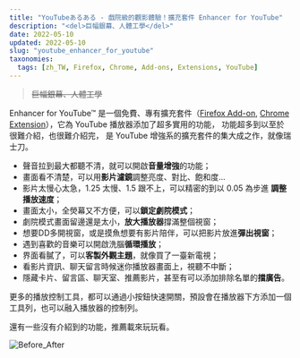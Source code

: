 ```yaml
---
title: "YouTubeあるある - 戲院級的觀影體驗！擴充套件 Enhancer for YouTube"
description: "<del>巨幅銀幕、人體工學</del>"
date: 2022-05-10
updated: 2022-05-10
slug: "youtube_enhancer_for_youtube"
taxonomies:
  tags: [zh_TW, Firefox, Chrome, Add-ons, Extensions, YouTube]
---
```


> <del>巨幅銀幕、人體工學</del>

Enhancer for YouTube™ 是一個免費、專有擴充套件（[Firefox Add-on][Enhancer for YouTube Firefox], [Chrome Extension][Enhancer for YouTube Chrome]），它為 YouTube 播放器添加了超多實用的功能，
功能超多到以至於很難介紹，也很難介紹完，
是 YouTube 增強系的擴充套件的集大成之作，就像瑞士刀。

[Enhancer for YouTube Firefox]: https://addons.mozilla.org/firefox/addon/enhancer-for-youtube/
[Enhancer for YouTube Chrome]: https://chrome.google.com/webstore/detail/enhancer-for-youtube/ponfpcnoihfmfllpaingbgckeeldkhle

- 聲音拉到最大都聽不清，就可以開啟**音量增強**的功能；
- 畫面看不清楚，可以用**影片濾鏡**調整亮度、對比、飽和度...
- 影片太慢心太急，1.25 太慢、1.5 跟不上，可以精密的到以 0.05 為步進 **調整播放速度**；
- 畫面太小，全熒幕又不方便，可以**鎖定劇院模式**；
- 劇院模式畫面留邊還是太小，**放大播放器**撐滿整個視窗；
- 想要DD多開視窗，或是摸魚想要有影片陪伴，可以把影片放進**彈出視窗**；
- 遇到喜歡的音樂可以開啟洗腦**循環播放**；
- 界面看膩了，可以**客製外觀主題**，就像買了一臺新電視；
- 看影片資訊、聊天留言時候迷你播放器畫面上，視聽不中斷；
- 隱藏卡片、留言區、聊天室、推薦影片，甚至有可以添加排除名單的**擋廣告**。

更多的播放控制工具，都可以通過小按鈕快速開關，預設會在播放器下方添加一個工具列，也可以融入播放器的控制列。

還有一些沒有介紹到的功能，推薦載來玩玩看。

![Before_After](/images/YouTube_Enhancer_for_YouTube/BeforeAfter.png)
